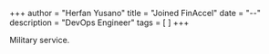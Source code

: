 +++
author = "Herfan Yusano"
title = "Joined FinAccel"
date = "--"
description = "DevOps Engineer"
tags = [
]
+++

Military service.
<!--more-->
